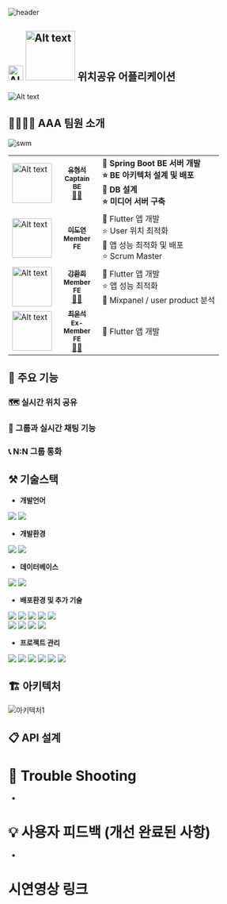 ![header](https://capsule-render.vercel.app/api?type=waving&color=auto&height=300&section=header&text=SWM'14_AAA&fontSize=90)

<h2><img src="https://user-images.githubusercontent.com/26702430/264970518-76df11c7-86ea-48aa-a7de-845926d13122.png" alt="Alt text" width="30px" /> <img src="https://user-images.githubusercontent.com/26702430/264970737-a7c21a72-80a7-47a2-8d44-58d89bcee38b.png" alt="Alt text" width="100px" /> 위치공유 어플리케이션</h2>

![Alt text](https://user-images.githubusercontent.com/26702430/264970574-5998c5fe-ea7c-4b1b-b3cb-d392fd11992b.png)

## 👨‍👩‍👧‍👦 AAA 팀원 소개

![swm](https://www.swmaestro.org/static/sw/images/mainRenewal/logo.png)

  <table>
  <tr>
  <td style="width: 50px;"><img src="https://user-images.githubusercontent.com/26702430/264988953-741d2e52-a7ce-4221-b6d6-e410f785efbe.png" alt="Alt text" width="80px" /> </td>
    <td align="center" style="width: 70px;">
      <a href="https://github.com/Carrotww">
        <sub><b>유형석</b></sub></a><br />
        <sub><b>Captain</b></sub></a><br />
        <sub><b>BE</b></sub></a><br />
        <a href="https://github.com/Carrotww">🙍‍♂️</a>
    </td>
    <td><div><strong>🌟 Spring Boot BE 서버 개발</strong></div><div><strong>⭐ BE 아키텍처 설계 및 배포</strong></div><div><strong>🌟 DB 설계</strong></div><div><strong>⭐ 미디어 서버 구축</strong></div></td>
  </tr>
  <tr>
  <td style="width: 50px;"><img src="https://user-images.githubusercontent.com/26702430/264983024-34d1d51e-532c-4a55-9a79-520c912e4d6a.png" alt="Alt text" width="80px" /> </td>
  <td align="center" >
      <a href="https://github.com/hexaspace">
      <sub><b> 이도연</b></sub></a><br/>
        <sub><b>Member</b></sub></a><br/>
        <sub><b>FE</b></sub></a><br/>
        </a>
    </td>
      <td><div>🌟 Flutter 앱 개발</div><div>⭐ User 위치 최적화</div></div><div>🌟 앱 성능 최적화 및 배포</div><div>⭐ Scrum Master</div></td>
  </tr>
  <tr>
  <td><img src="https://user-images.githubusercontent.com/26702430/264983024-34d1d51e-532c-4a55-9a79-520c912e4d6a.png" alt="Alt text" width="80px" /> </td>
  <td align="center">
      <a href="https://github.com/jihyun-cho-0">
        <sub><b>강환희</b></sub></a><br />
        <sub><b>Member</b></sub></a><br />
        <sub><b>FE</b></sub></a><br />
        <a href="https://github.com/KKanghh">🙍‍♂️</a>
    </td>
      <td><div>🌟 Flutter 앱 개발</div></div><div>⭐ 앱 성능 최적화</div><div>🌟 Mixpanel / user product 분석</div></td>
  </tr>
  <tr>
  <td><img src="https://user-images.githubusercontent.com/26702430/264983024-34d1d51e-532c-4a55-9a79-520c912e4d6a.png" alt="Alt text" width="80px" /> </td>
  <td align="center">
      <a href="https://github.com/nakevin96">
        <sub><b>최윤석</b></sub></a><br />
        <sub><b>Ex-Member</b></sub></a><br />
        <sub><b>FE</b></sub></a><br />
      <a href="https://github.com/nakevin96">🙍‍♂️</a>
    </td>
  <td><div>🌟 Flutter 앱 개발</div></td>
  </tr>
  </table>
    
    
    
  </tr>
</table>

## 📌 주요 기능

### 🗺️ 실시간 위치 공유

### 💬 그룹과 실시간 채팅 기능

### 📞 N:N 그룹 통화

## ⚒ 기술스택

- **개발언어**
<div>
  <img src="https://img.shields.io/badge/java-007396?style=for-the-badge&logo=java&logoColor=white">
  <img src="https://img.shields.io/badge/dart-0175C2?style=for-the-badge&logo=dart&logoColor=white">

</div>

- **개발환경**
<div>
  <img src="https://img.shields.io/badge/springboot-6DB33F?style=for-the-badge&logo=spring-boot&logoColor=white">
  <img src="https://img.shields.io/badge/Flutter-02569B?style=for-the-badge&logo=Flutter&logoColor=white">

</div>

- **데이터베이스**
<div>
  <img src="https://img.shields.io/badge/PostgreSQL-4169E1?style=for-the-badge&logo=PostgreSQL&logoColor=white">
  <img src="https://img.shields.io/badge/postgis-336791?style=for-the-badge&logo=postgis&logoColor=white">
</div>

- **배포환경 및 추가 기술**
<div>
<img src="https://img.shields.io/badge/docker-2496ED?style=for-the-badge&logo=docker&logoColor=white">
<img src="https://img.shields.io/badge/s3-56A8E2?style=for-the-badge&logo=amazon-s3&logoColor=white">
<img src="https://img.shields.io/badge/aws-232F3E?style=for-the-badge&logo=amazon-aws&logoColor=white">
<img src="https://img.shields.io/badge/aws_alb-232F3E?style=for-the-badge&logo=amazon-aws&logoColor=white">
<img src="https://img.shields.io/badge/kafka-231F20?style=for-the-badge&logo=apache-kafka&logoColor=white">
</div>

<div>
<img src="https://img.shields.io/badge/nginx-009639?style=for-the-badge&logo=nginx&logoColor=white">
<img src="https://img.shields.io/badge/ec2-232F3E?style=for-the-badge&logo=amazon-ec2&logoColor=white">
<img src="https://img.shields.io/badge/redis-DC382D?style=for-the-badge&logo=redis&logoColor=white">
<img src="https://img.shields.io/badge/elasticsearch-005571?style=for-the-badge&logo=elasticsearch&logoColor=white">

</div>

- **프로젝트 관리**
<div>
  <img src="https://img.shields.io/badge/git-F05032?style=for-the-badge&logo=git&logoColor=white">
  <img src="https://img.shields.io/badge/jira-0052CC?style=for-the-badge&logo=jira&logoColor=white">
  <img src="https://img.shields.io/badge/confluence-172B4D?style=for-the-badge&logo=confluence&logoColor=white">
  <img src="https://img.shields.io/badge/jenkins-D24939?style=for-the-badge&logo=jenkins&logoColor=white">
  <img src="https://img.shields.io/badge/Notion-000000?style=for-the-badge&logo=Notion&logoColor=white">
  <img src="https://img.shields.io/badge/discord-5865F2?style=for-the-badge&logo=discord&logoColor=white">
</div>

## 🏗️ 아키텍처

![아키텍처1](https://github.com/Carrotww/Carrotww/assets/104682050/4af28363-e9c5-4b30-b335-44725abad5ca)

## 📋 API 설계

# 🏹 Trouble Shooting

-

# 💡 사용자 피드백 (개선 완료된 사항)

-

# 시연영상 링크
